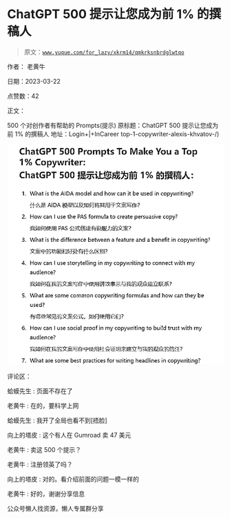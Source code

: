 # ChatGPT 500 提示让您成为前 1% 的撰稿人

> 原文：[`www.yuque.com/for_lazy/xkrm14/qmkrksnbrdglwtqo`](https://www.yuque.com/for_lazy/xkrm14/qmkrksnbrdglwtqo)



作者： 老黄牛



日期：2023-03-22



点赞数：42

<ne-card data-card-name="hr" data-card-type="block" id="ndWqR" data-event-boundary="card">

正文：



500 个对创作者有帮助的 Prompts(提示) 原标题：ChatGPT 500 提示让您成为前 1% 的撰稿人 地址：Login+|+InCareer top-1-copywriter-alexis-khvatov-/)



<ne-card data-card-name="image" data-card-type="inline" id="IruC6" data-event-boundary="card">![](img/c27494b8bd34b0d0de67819b4f5bed7a.png)</ne-card>

<ne-card data-card-name="hr" data-card-type="block" id="hHjwi" data-event-boundary="card">

评论区：



蛤蟆先生 : 页面不存在了



老黄牛 : 在的，要科学上网



蛤蟆先生 : 我开了全局也看不到[捂脸]



向上的塔皮 : 这个有人在 Gumroad 卖 47 美元



老黄牛 : 卖这 500 个提示？



老黄牛 : 注册领英了吗？



向上的塔皮 : 对的。看介绍前面的问题一模一样的



老黄牛 : 好的，谢谢分享信息

<ne-card data-card-name="hr" data-card-type="block" id="MgzDZ" data-event-boundary="card">

公众号懒人找资源，懒人专属群分享

</ne-card></ne-card></ne-card>